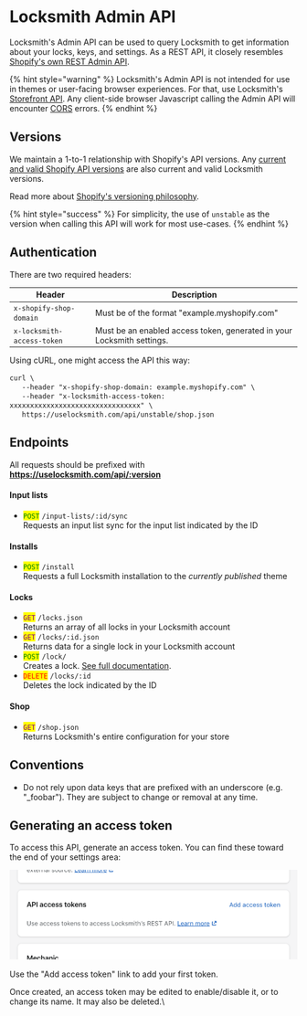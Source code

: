 # Locksmith Admin API

Locksmith's Admin API can be used to query Locksmith to get information about your locks, keys, and settings. As a REST API, it closely resembles [Shopify's own REST Admin API](https://shopify.dev/docs/api/admin-rest).

{% hint style="warning" %}
Locksmith's Admin API is not intended for use in themes or user-facing browser experiences. For that, use Locksmith's [Storefront API](locksmith-storefront-api.md). Any client-side browser Javascript calling the Admin API will encounter [CORS](https://developer.mozilla.org/en-US/docs/Web/HTTP/Guides/CORS) errors.
{% endhint %}

## Versions

We maintain a 1-to-1 relationship with Shopify's API versions. Any [current and valid Shopify API versions](https://app.shopify.com/services/apis.json) are also current and valid Locksmith versions.

Read more about [Shopify's versioning philosophy](https://shopify.dev/docs/api/usage/versioning).

{% hint style="success" %}
For simplicity, the use of `unstable` as the version when calling this API will work for most use-cases.
{% endhint %}

## Authentication

There are two required headers:

| Header                     | Description                                                            |
| -------------------------- | ---------------------------------------------------------------------- |
| `x-shopify-shop-domain`    | Must be of the format "example.myshopify.com"                          |
| `x-locksmith-access-token` | Must be an enabled access token, generated in your Locksmith settings. |

Using cURL, one might access the API this way:

```
curl \
   --header "x-shopify-shop-domain: example.myshopify.com" \
   --header "x-locksmith-access-token: xxxxxxxxxxxxxxxxxxxxxxxxxxxxxxxx" \
   https://uselocksmith.com/api/unstable/shop.json
```

## Endpoints

All requests should be prefixed with **https://uselocksmith.com/api/:version**

#### Input lists

* <mark style="color:green;">`POST`</mark> `/input-lists/:id/sync` \
  Requests an input list sync for the input list indicated by the ID

#### Installs

* <mark style="color:green;">`POST`</mark> `/install` \
  Requests a full Locksmith installation to the _currently published_ theme

#### Locks

* <mark style="color:purple;">`GET`</mark> `/locks.json` \
  Returns an array of all locks in your Locksmith account
* <mark style="color:purple;">`GET`</mark> `/locks/:id.json` \
  Returns data for a single lock in your Locksmith account
* <mark style="color:green;">`POST`</mark> `/lock/` \
  Creates a lock.  [See full documentation](../more-developer-docs/using-the-admin-api-with-locks.md).
* <mark style="color:red;">`DELETE`</mark> `/locks/:id` \
  Deletes the lock indicated by the ID

#### Shop

* <mark style="color:purple;">`GET`</mark> `/shop.json` \
  Returns Locksmith's entire configuration for your store

## Conventions

* Do not rely upon data keys that are prefixed with an underscore (e.g. "\_foobar"). They are subject to change or removal at any time.

## Generating an access token

To access this API, generate an access token. You can find these toward the end of your settings area:

![](../.gitbook/assets/APIAccessToken.png)

Use the "Add access token" link to add your first token.

Once created, an access token may be edited to enable/disable it, or to change its name. It may also be deleted.\
